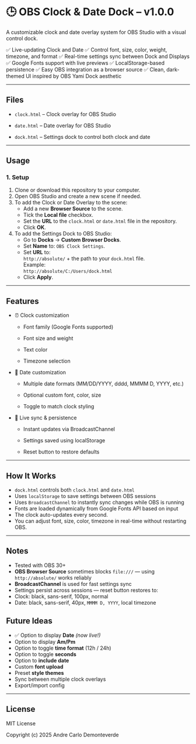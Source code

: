 # 🕒 OBS Clock & Date Dock – v1.0.0
A customizable clock and date overlay system for OBS Studio with a visual control dock.

✅ Live-updating Clock and Date
✅ Control font, size, color, weight, timezone, and format
✅ Real-time settings sync between Dock and Displays
✅ Google Fonts support with live previews
✅ LocalStorage-based persistence
✅ Easy OBS integration as a browser source
✅ Clean, dark-themed UI inspired by OBS Yami Dock aesthetic

---

## Files

- `clock.html` – Clock overlay for OBS Studio

- `date.html` – Date overlay for OBS Studio

- `dock.html` – Settings dock to control both clock and date

---

## Usage

### 1. Setup

1. Clone or download this repository to your computer.
2. Open OBS Studio and create a new scene if needed.
3. To add the Clock or Date Overlay to the scene:
    - Add a new **Browser Source** to the scene.
    - Tick the **Local file** checkbox.
    - Set the **URL** to the `clock.html` or `date.html` file in the repository.
    - Click **OK**.
4. To add the Settings Dock to OBS Studio:
    - Go to **Docks** → **Custom Browser Docks**.
    - Set **Name** to: `OBS Clock Settings`.
    - Set **URL** to:  
      `http://absolute/` + the path to your `dock.html` file.  
      Example:  
      `http://absolute/C:/Users/dock.html`
    - Click **Apply**.

---

## Features

- ⏰ Clock customization

    - Font family (Google Fonts supported)

    - Font size and weight

    - Text color

    - Timezone selection

- 📅 Date customization

    - Multiple date formats (MM/DD/YYYY, dddd, MMMM D, YYYY, etc.)

    - Optional custom font, color, size

    - Toggle to match clock styling

- 🧠 Live sync & persistence

    - Instant updates via BroadcastChannel

    - Settings saved using localStorage

    - Reset button to restore defaults

---

## How It Works

- `dock.html` controls both `clock.html` and `date.html`
- Uses `localStorage` to save settings between OBS sessions
- Uses `BroadcastChannel` to instantly sync changes while OBS is running
- Fonts are loaded dynamically from Google Fonts API based on input
- The clock auto-updates every second.
- You can adjust font, size, color, timezone in real-time without restarting OBS.

---

## Notes 

- Tested with OBS 30+
- **OBS Browser Source** sometimes blocks `file:///` — using `http://absolute/` works reliably
- **BroadcastChannel** is used for fast settings sync 
- Settings persist across sessions — reset button restores to:
- Clock: black, sans-serif, 100px, normal
- Date: black, sans-serif, 40px, `MMMM D, YYYY`, local timezone

## Future Ideas

- ✅ Option to display **Date** *(now live!)*
- Option to display **Am/Pm**
- Option to toggle **time format** (12h / 24h)
- Option to toggle **seconds**
- Option to **include date**
- Custom **font upload**
- Preset **style themes**
- Sync between multiple clock overlays
- Export/import config

---

## License
MIT License

Copyright (c) 2025 Andre Carlo Demonteverde